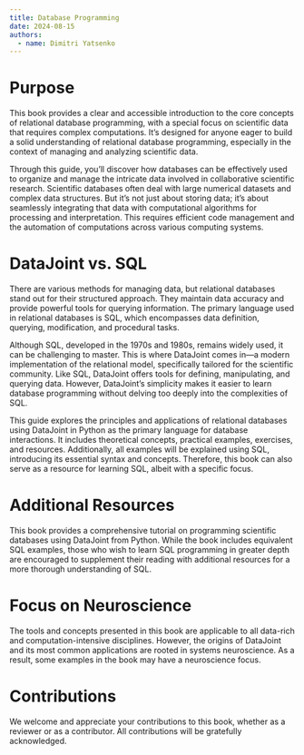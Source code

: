 ```yaml
---
title: Database Programming
date: 2024-08-15
authors:
  - name: Dimitri Yatsenko
---
```


# Purpose

This book provides a clear and accessible introduction to the core concepts of relational database programming, with a special focus on scientific data that requires complex computations.
It’s designed for anyone eager to build a solid understanding of relational database programming, especially in the context of managing and analyzing scientific data.

Through this guide, you’ll discover how databases can be effectively used to organize and manage the intricate data involved in collaborative scientific research.
Scientific databases often deal with large numerical datasets and complex data structures.
But it’s not just about storing data; it’s about seamlessly integrating that data with computational algorithms for processing and interpretation.
This requires efficient code management and the automation of computations across various computing systems.

# DataJoint vs. SQL

There are various methods for managing data, but relational databases stand out for their structured approach. They maintain data accuracy and provide powerful tools for querying information. The primary language used in relational databases is SQL, which encompasses data definition, querying, modification, and procedural tasks.

Although SQL, developed in the 1970s and 1980s, remains widely used, it can be challenging to master. This is where DataJoint comes in—a modern implementation of the relational model, specifically tailored for the scientific community. Like SQL, DataJoint offers tools for defining, manipulating, and querying data. However, DataJoint’s simplicity makes it easier to learn database programming without delving too deeply into the complexities of SQL.

This guide explores the principles and applications of relational databases using DataJoint in Python as the primary language for database interactions. It includes theoretical concepts, practical examples, exercises, and resources. Additionally, all examples will be explained using SQL, introducing its essential syntax and concepts. Therefore, this book can also serve as a resource for learning SQL, albeit with a specific focus.

# Additional Resources

This book provides a comprehensive tutorial on programming scientific databases using DataJoint from Python. While the book includes equivalent SQL examples, those who wish to learn SQL programming in greater depth are encouraged to supplement their reading with additional resources for a more thorough understanding of SQL.

# Focus on Neuroscience

The tools and concepts presented in this book are applicable to all data-rich and computation-intensive disciplines. However, the origins of DataJoint and its most common applications are rooted in systems neuroscience. As a result, some examples in the book may have a neuroscience focus.

# Contributions

We welcome and appreciate your contributions to this book, whether as a reviewer or as a contributor. All contributions will be gratefully acknowledged.


